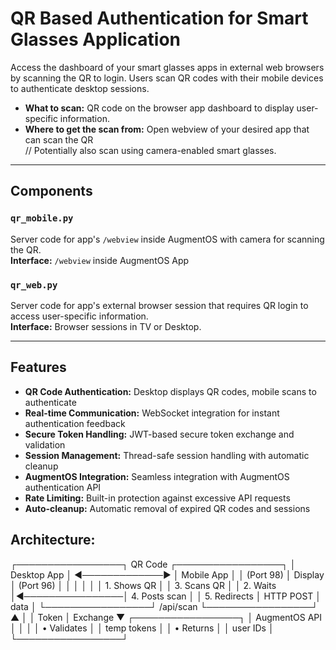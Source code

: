 # QR Based Authentication for Smart Glasses Application

Access the dashboard of your smart glasses apps in external web browsers by scanning the QR to login. Users scan QR codes with their mobile devices to authenticate desktop sessions.

- **What to scan:** QR code on the browser app dashboard to display user-specific information.
- **Where to get the scan from:** Open webview of your desired app that can scan the QR  
  // Potentially also scan using camera-enabled smart glasses.

---

## Components

### `qr_mobile.py`  
Server code for app's `/webview` inside AugmentOS with camera for scanning the QR.  
**Interface:** `/webview` inside AugmentOS App

### `qr_web.py`  
Server code for app's external browser session that requires QR login to access user-specific information.  
**Interface:** Browser sessions in TV or Desktop.

---

## Features

- **QR Code Authentication:** Desktop displays QR codes, mobile scans to authenticate
- **Real-time Communication:** WebSocket integration for instant authentication feedback
- **Secure Token Handling:** JWT-based secure token exchange and validation
- **Session Management:** Thread-safe session handling with automatic cleanup
- **AugmentOS Integration:** Seamless integration with AugmentOS authentication API
- **Rate Limiting:** Built-in protection against excessive API requests
- **Auto-cleanup:** Automatic removal of expired QR codes and sessions


## Architecture:

┌─────────────────┐    QR Code      ┌─────────────────┐
│   Desktop App   │ ◄─────────────► │   Mobile App    │
│   (Port 98)     │    Display      │   (Port 96)     │
│                 │                 │                 │
│  1. Shows QR    │                 │  3. Scans QR    │
│  2. Waits       │◄────────────────│  4. Posts scan  │
│  5. Redirects   │   HTTP POST     │     data        │
└─────────────────┘  /api/scan      └─────────────────┘
                                             ▲
                                             │
                                             │ Token
                                             │ Exchange
                                             ▼
                                    ┌─────────────────┐
                                    │  AugmentOS API  │
                                    │                 │
                                    │ • Validates     │
                                    │   temp tokens   │
                                    │ • Returns       │
                                    │   user IDs      │
                                    └─────────────────┘

